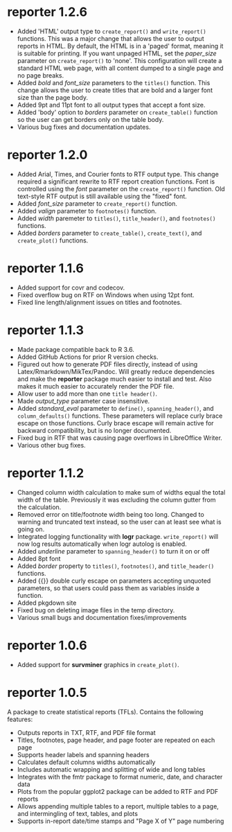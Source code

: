 # reporter 1.2.6

* Added 'HTML' output type to `create_report()` and `write_report()` functions.
This was a major change that allows the user to output reports in HTML. 
By default, the HTML is in a 'paged' format, meaning it is suitable for printing.
If you want unpaged HTML, set the _paper_size_ parameter on `create_report()`
to 'none'.  This configuration will create a standard HTML web page, with all
content dumped to a single page and no page breaks.
* Added _bold_ and _font_size_ parameters to the `titles()` function. This change
allows the user to create titles that are bold and a larger font size
than the page body.  
* Added 9pt and 11pt font to all output types that accept a font size.
* Added 'body' option to _borders_ parameter on `create_table()` function
so the user can get borders only on the table body.
* Various bug fixes and documentation updates.


# reporter 1.2.0

* Added Arial, Times, and Courier fonts to RTF output type.  This change required a
significant rewrite to RTF report creation functions.  Font is controlled using
the _font_ parameter on the `create_report()` function.  Old text-style RTF
output is still available using the "fixed" font.
* Added _font_size_ parameter to `create_report()` function.
* Added _valign_ parameter to `footnotes()` function.
* Added _width_ paremeter to `titles()`, `title_header()`, and `footnotes()`
functions.
* Added _borders_ parameter to `create_table()`, `create_text()`, and 
`create_plot()` functions.

# reporter 1.1.6

* Added support for covr and codecov.
* Fixed overflow bug on RTF on Windows when using 12pt font.
* Fixed line length/alignment issues on titles and footnotes.

# reporter 1.1.3

* Made package compatible back to R 3.6.
* Added GitHub Actions for prior R version checks.
* Figured out how to generate PDF files directly, instead of using 
Latex/Rmarkdown/MikTex/Pandoc.  Will greatly reduce dependencies and make
the **reporter** package much easier to install and test.  Also makes it much
easier to accurately render the PDF file.
* Allow user to add more than one `title header()`.
* Made _output_type_ parameter case insensitive.
* Added _standard_eval_ parameter to `define()`, `spanning_header()`,
and `column_defaults()` functions.  These parameters will replace curly brace 
escape on those functions.
Curly brace escape will remain active for backward compatibility, but is 
no longer documented.
* Fixed bug in RTF that was causing page overflows in LibreOffice Writer.
* Various other bug fixes.

# reporter 1.1.2

* Changed column width calculation to make sum of widths equal the total width of
the table.  Previously it was excluding the column gutter from the calculation.
* Removed error on title/footnote width being too long.  Changed to warning
and truncated text instead, so the user can at least see what is going on.
* Integrated logging functionality with **logr** package.  `write_report()` will
now log results automatically when logr autolog is enabled.
* Added _underline_ parameter to `spanning_header()` to turn it on or off
* Added 8pt font
* Added _border_ property to `titles()`, `footnotes()`, and `title_header()` 
functions.
* Added {{}} double curly escape on parameters accepting unquoted parameters, 
so that users could pass them as variables inside a function.
* Added pkgdown site
* Fixed bug on deleting image files in the temp directory.
* Various small bugs and documentation fixes/improvements

# reporter 1.0.6

* Added support for **survminer** graphics in `create_plot()`.

# reporter 1.0.5

A package to create statistical reports (TFLs). Contains the following features:

* Outputs reports in TXT, RTF, and PDF file format
* Titles, footnotes, page header, and page footer are repeated on each page
* Supports header labels and spanning headers
* Calculates default columns widths automatically
* Includes automatic wrapping and splitting of wide and long tables
* Integrates with the fmtr package to format numeric, date, and character data
* Plots from the popular ggplot2 package can be added to RTF and PDF reports
* Allows appending multiple tables to a report, multiple tables to a page, 
and intermingling of text, tables, and plots
* Supports in-report date/time stamps and "Page X of Y" page numbering

